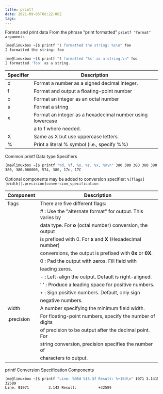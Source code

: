 ```yaml
---
title: printf
date: 2021-09-05T08:22:00Z
tags:
---
```


Format and print data From the phrase "print formatted" 
`printf "format" arguments`

``` bash
[me@linuxbox ~]$ printf "I formatted the string: %s\n" foo
I formatted the string: foo  
```

``` bash
[me@linuxbox ~]$ printf "I formatted '%s' as a string.\n" foo
I formatted 'foo' as a string.
```

| **Specifier** | **Description**                                           |
| ------------- | --------------------------------------------------------- |
| d             | Format a number as a signed decimal integer.              |
| f             | Format and output a floating-point number                 |
| o             | Format an integer as an octal number                      |
| s             | Format a string                                           |
| x             | Format an integer as a hexadecimal number using lowercase |
|               | a to f where needed.                                      |
| X             | Same as X but use uppercase letters.                      |
| %             | Print a literal % symbol (i.e., specify %%)               |

Common printf Data type Specifiers

``` bash
[me@linuxbox ~]$ printf "%d, %f, %o, %s, %x, %X\n" 380 380 380 380 380 380
380, 380.000000, 574, 380, 17c, 17C
```

Optional components may be added to conversion specifier:
`%[flags][width][.precision]conversion_specification`

| **Component** | **Description**                                              |
| ------------- | ------------------------------------------------------------ |
| flags         | There are five different flags:                              |
|               | \# : Use the "alternate format" for output. This varies by   |
|               | data type. For **o** (octal number) conversion, the output   |
|               | is prefixed with 0. For **x** and **X** (Hexadecimal number) |
|               | conversions, the output is prefixed with **0x** or **0X**.   |
|               | 0 : Pad the output with zeros. Fill field with               |
|               | leading zeros.                                               |
|               | \- : Left-align the output. Default is right-aligned.        |
|               | ' ' : Produce a leading space for positive numbers.          |
|               | \+ : Sign positive numbers. Default, only sign               |
|               | negative numbers.                                            |
| width         | A number specifying the minimum field width.                 |
| .precision    | For floating-point numbers, specify the number of digits     |
|               | of precision to be output after the decimal point. For       |
|               | string conversion, precision specifies the number of         |
|               | characters to output.                                        |

printf Conversion Specification Components

``` bash
[me@linuxbox ~]$ printf "Line: %05d %15.3f Result: %+15d\n" 1071 3.14156295 
32589
Line: 01071         3.142 Result:          +32589
```


